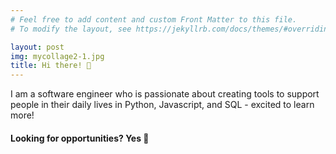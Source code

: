```yaml
---
# Feel free to add content and custom Front Matter to this file.
# To modify the layout, see https://jekyllrb.com/docs/themes/#overriding-theme-defaults

layout: post
img: mycollage2-1.jpg
title: Hi there! 👋
---
```

I am a software engineer who is passionate about creating tools to support people in their daily lives in Python, Javascript, and SQL - excited to learn more!

#### Looking for opportunities? Yes 🤩
